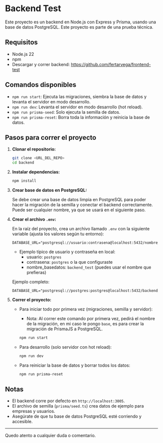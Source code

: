 # Backend Test

Este proyecto es un backend en Node.js con Express y Prisma, usando una base de datos PostgreSQL. Este proyecto es parte de una prueba técnica.

## Requisitos

- Node.js 22
- npm
- Descargar y correr backend: https://github.com/fertarvega/frontend-test

## Comandos disponibles

- `npm run start`: Ejecuta las migraciones, siembra la base de datos y levanta el servidor en modo desarrollo.
- `npm run dev`: Levanta el servidor en modo desarrollo (hot reload).
- `npm run prisma-seed`: Solo ejecuta la semilla de datos.
- `npm run prisma-reset`: Borra toda la información y reinicia la base de datos.

## Pasos para correr el proyecto

1. **Clonar el repositorio:**

   ```bash
   git clone <URL_DEL_REPO>
   cd backend
   ```

2. **Instalar dependencias:**

   ```bash
   npm install
   ```

3. **Crear base de datos en PostgreSQL:**

   Se debe crear una base de datos limpia en PostgreSQL para poder hacer la migración de la semilla y conectar el backend correctamente.
   Puede ser cualquier nombre, ya que se usará en el siguiente paso.

4. **Crear el archivo `.env`:**

   En la raíz del proyecto, crea un archivo llamado `.env` con la siguiente variable (ajusta los valores según tu entorno):

   ```env
   DATABASE_URL="postgresql://usuario:contrasena@localhost:5432/nombre_basedatos"
   ```

   - Ejemplo típico de usuario y contraseña en local:
     - usuario: `postgres`
     - contrasena: `postgres` o la que configuraste
     - nombre_basedatos: `backend_test` (puedes usar el nombre que prefieras)

   Ejemplo completo:

   ```env
   DATABASE_URL="postgresql://postgres:postgres@localhost:5432/backend_test"
   ```

5. **Correr el proyecto:**

   - Para iniciar todo por primera vez (migraciones, semilla y servidor):

     - Nota: Al correr este comando por primera vez, pedirá el nombre de la migración, en mi caso le pongo `base`, es para crear la migración de PrismaJS a PostgreSQL.

     ```bash
     npm run start
     ```

   - Para desarrollo (solo servidor con hot reload):
     ```bash
     npm run dev
     ```
   - Para reiniciar la base de datos y borrar todos los datos:
     ```bash
     npm run prisma-reset
     ```

## Notas

- El backend corre por defecto en `http://localhost:3005`.
- El archivo de semilla (`prisma/seed.ts`) crea datos de ejemplo para empresas y usuarios.
- Asegúrate de que tu base de datos PostgreSQL esté corriendo y accesible.

---

Quedo atento a cualquier duda o comentario.
